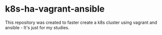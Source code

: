 # k8s-ha-vagrant-ansible
This repository was created to faster create a k8s cluster using vagrant and ansible - It's just for my studies.
